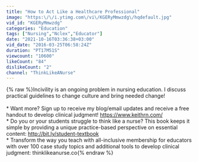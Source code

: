 ```yaml
---
title: "How to Act Like a Healthcare Professional"
image: "https:\/\/i.ytimg.com\/vi\/KGERyMmwzdg\/hqdefault.jpg"
vid_id: "KGERyMmwzdg"
categories: "Education"
tags: ["Nursing","Nclex","Educator"]
date: "2021-10-16T03:36:38+03:00"
vid_date: "2016-03-25T06:58:24Z"
duration: "PT17M51S"
viewcount: "10600"
likeCount: "84"
dislikeCount: "2"
channel: "ThinkLikeANurse"
---
```

{% raw %}Incivility is an ongoing problem in nursing education. I discuss practical guidelines to change culture and bring needed change!<br /><br />* Want more? Sign up to receive my blog/email updates and receive a free handout to develop clinical judgment! <a rel="nofollow" target="blank" href="https://www.keithrn.com/">https://www.keithrn.com/</a><br />* Do you or your students struggle to think like a nurse? This book keeps it simple by providing a unique practice-based perspective on essential content: <a rel="nofollow" target="blank" href="http://bit.ly/student-textbook">http://bit.ly/student-textbook</a><br />* Transform the way you teach with all-inclusive membership for educators with over 100 case study topics and additional tools to develop clinical judgment: thinklikeanurse.co{% endraw %}
